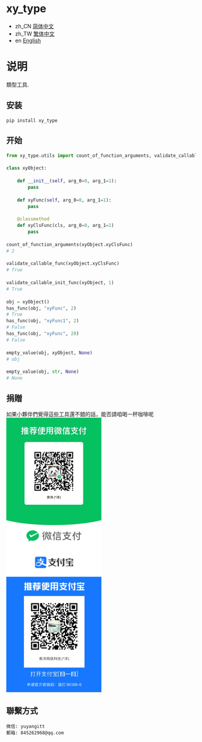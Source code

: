 # xy_type

- zh_CN [简体中文](README_zh_CN.md)
- zh_TW [繁体中文](README_zh_TW.md)
- en [English](README_en.md)

# 说明
類型工具.

## 安装
```
pip install xy_type
```

## 开始

```python
from xy_type.utils import count_of_function_arguments, validate_callable_func, validate_callable_init_func, has_func, empty_value

class xyObject:

    def __init__(self, arg_0=0, arg_1=1):
        pass

    def xyFunc(self, arg_0=0, arg_1=1):
        pass

    @classmethod
    def xyClsFunc(cls, arg_0=0, arg_1=1)
        pass

count_of_function_arguments(xyObject.xyClsFunc)
# 2

validate_callable_func(xyObject.xyClsFunc)
# True

validate_callable_init_func(xyObject, 1)
# True

obj = xyObject()
has_func(obj, "xyFunc", 2)
# True
has_func(obj, "xyFunc1", 2)
# False
has_func(obj, "xyFunc", 20)
# False

empty_value(obj, xyObject, None)
# obj

empty_value(obj, str, None)
# None

```

## 捐贈

如果小夥伴們覺得這些工具還不錯的話，能否請咱喝一杯咖啡呢
<br />
![微信](WeChat.png)
![支付寶](Alipay.png)

## 聯繫方式

```
微信: yuyangitt
郵箱: 845262968@qq.com
```